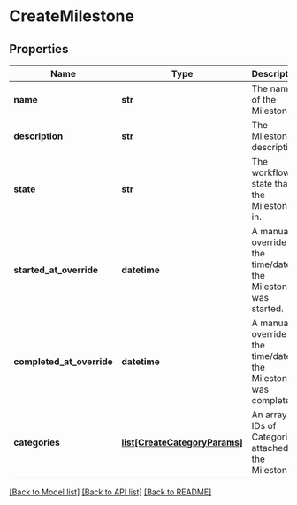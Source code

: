 # CreateMilestone

## Properties
Name | Type | Description | Notes
------------ | ------------- | ------------- | -------------
**name** | **str** | The name of the Milestone. | 
**description** | **str** | The Milestone&#x27;s description. | [optional] 
**state** | **str** | The workflow state that the Milestone is in. | [optional] 
**started_at_override** | **datetime** | A manual override for the time/date the Milestone was started. | [optional] 
**completed_at_override** | **datetime** | A manual override for the time/date the Milestone was completed. | [optional] 
**categories** | [**list[CreateCategoryParams]**](CreateCategoryParams.md) | An array of IDs of Categories attached to the Milestone. | [optional] 

[[Back to Model list]](../README.md#documentation-for-models) [[Back to API list]](../README.md#documentation-for-api-endpoints) [[Back to README]](../README.md)

